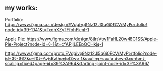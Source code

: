 ## my works:

Portfolio:
https://www.figma.com/design/EVdgivg9Nz12JI5q6i0ECV/MyPortfolio?node-id=39-1041&t=TxdhXZyTFfohFkmI-1


Apple Pie:
https://www.figma.com/design/8jIreVtw1FaHL20w48C1SS/Apple-Pie-Project?node-id=0-1&t=cYAPjlLEBpQCHkjq-1

https://www.figma.com/proto/EVdgivg9Nz12JI5q6i0ECV/MyPortfolio?node-id=39-967&p=f&t=AvjxBzthpntpI3wo-1&scaling=scale-down&content-scaling=fixed&page-id=39%3A964&starting-point-node-id=39%3A967

